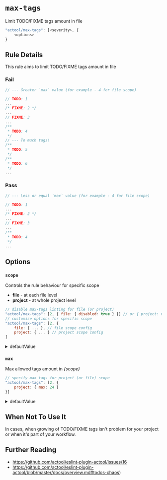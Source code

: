 # `max-tags`

Limit TODO/FIXME tags amount in file

```js
"actool/max-tags": [<severity>, {
    <options>
}
```

## Rule Details

This rule aims to limit TODO/FIXME tags amount in file

### Fail

```js
// --- Greater `max` value (for example - 4 for file scope)

// TODO: 1
...
/* FIXME: 2 */
...
// FIXME: 3
...
/**
 * TODO: 4
 */
// --- To much tags!
/**
 * TODO: 5
 */
/**
 * TODO: 6
 */
...
```

### Pass

```js
// --- Less or equal `max` value (for example - 4 for file scope)

// TODO: 1
...
/* FIXME: 2 */
...
// FIXME: 3
...
/**
 * TODO: 4
 */
...
```

## Options

### `scope`
Controls the rule behaviour for specific scope
- **file** - at each file level
- **project** - at whole project level

```js
// disable max-tags linting for file (or project)
"actool/max-tags": [2, { file: { disabled: true } }] // or { project: null }
// customize options for specific scope
"actool/max-tags": [2, { 
    file: { ... }, // file scope config
    project: { ... } // project scope config
] 
```
<details>
    <summary>defaultValue</summary>

    file - [disabled]
    project - [enabled]

    More details - see below
</details>


### `max`
Max allowed tags amount in *{scope}*

```js
// specify max tags for project (or file) scope
"actool/max-tags": [2, { 
    project: { max: 24 }
}]
```
<details>
    <summary>defaultValue</summary>

    file - 4
    project - 32
</details>

## When Not To Use It

In cases, when growing of TODO/FIXME tags isn't problem for your project or when it's part of your workflow.

## Further Reading

- https://github.com/actool/eslint-plugin-actool/issues/16
- https://github.com/actool/eslint-plugin-actool/blob/master/docs/overview.md#todos-chaos)

<!-- TODO: add links to TODO/FIXME chaos problem -->
